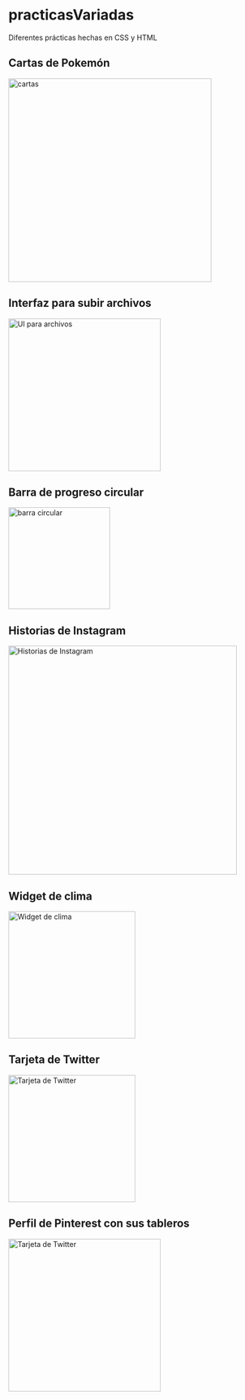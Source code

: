 # practicasVariadas
<p>Diferentes prácticas hechas en CSS y HTML</p>

<h2>Cartas de Pokemón</h2>
<img src="http://drive.google.com/uc?export=view&id=1ZUlusnHovnkKkvYrzdAWSOC4F5ouKuKV" alt="cartas" width="400">    

<h2>Interfaz para subir archivos</h2>
<img src="http://drive.google.com/uc?export=view&id=1q4jq5Il2oZYcD_Hn8xt2fkK5JoDMOVst" alt="UI para archivos" width="300">  

<h2>Barra de progreso circular</h2>
<img src="http://drive.google.com/uc?export=view&id=11t5MTTWEU57A0gSdovyNAXh5Hh5GWMsE" alt="barra circular" width="200">

<h2>Historias de Instagram</h2>
<img src="http://drive.google.com/uc?export=view&id=1ek7KNFQktFpHZEB0uAg_Y-51kaAfWpm7" alt="Historias de Instagram" width="450">    

<h2>Widget de clima</h2>
<img src="http://drive.google.com/uc?export=view&id=1zJs0anyrTZ4jcVwP5TwSm9abbJhzCPWr" alt="Widget de clima" width="250">

<h2>Tarjeta de Twitter</h2>
<img src="http://drive.google.com/uc?export=view&id=1nVXQYNYxbpS3cmVZdVVjlNdRR3I-lIPQ" alt="Tarjeta de Twitter" width="250"> 

<h2>Perfil de Pinterest con sus tableros</h2>
<img src="http://drive.google.com/uc?export=view&id=1IH597utTh5S0Pv5Ow3pwBbUhA7fGnD4a" alt="Tarjeta de Twitter" width="300"> 


